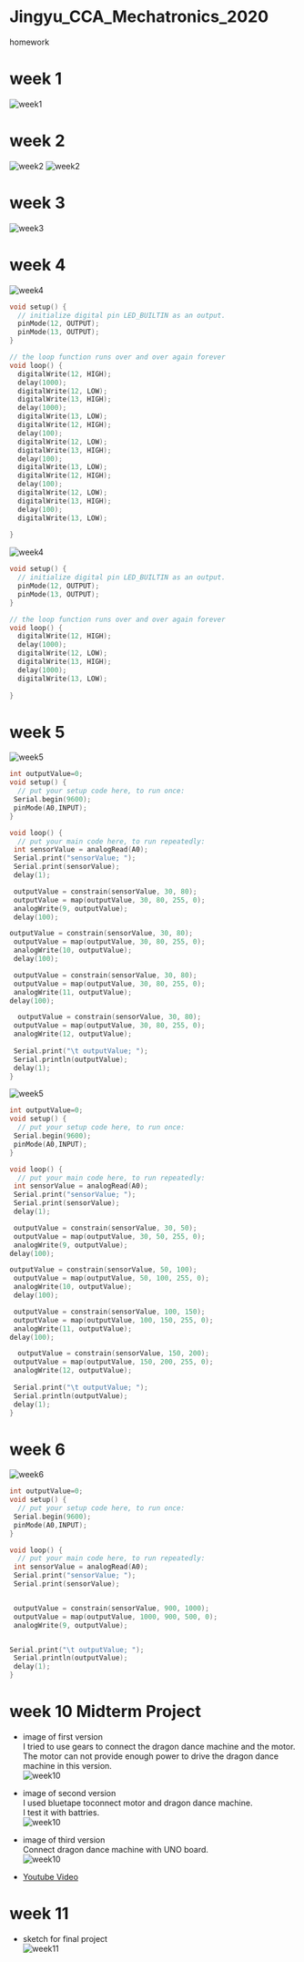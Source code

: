 # Jingyu_CCA_Mechatronics_2020
homework

# week 1
![week1](/image/Week_1_01.png)
# week 2
![week2](/image/Week_2_04.gif)
![week2](/image/Week_2_05.gif)
# week 3
![week3](/image/IMG_1525_4.gif)
# week 4
![week4](/image/led1.gif)
```cpp
void setup() {
  // initialize digital pin LED_BUILTIN as an output.
  pinMode(12, OUTPUT);
  pinMode(13, OUTPUT);
}

// the loop function runs over and over again forever
void loop() {
  digitalWrite(12, HIGH);   
  delay(1000);
  digitalWrite(12, LOW);   
  digitalWrite(13, HIGH);    
  delay(1000);
  digitalWrite(13, LOW);   
  digitalWrite(12, HIGH);   
  delay(100);
  digitalWrite(12, LOW);
  digitalWrite(13, HIGH);    
  delay(100);
  digitalWrite(13, LOW); 
  digitalWrite(12, HIGH);   
  delay(100);
  digitalWrite(12, LOW); 
  digitalWrite(13, HIGH);    
  delay(100);
  digitalWrite(13, LOW);
       
}
```
![week4](/image/led2.gif)
```cpp 
void setup() {
  // initialize digital pin LED_BUILTIN as an output.
  pinMode(12, OUTPUT);
  pinMode(13, OUTPUT);
}

// the loop function runs over and over again forever
void loop() {
  digitalWrite(12, HIGH);   
  delay(1000);
  digitalWrite(12, LOW);    
  digitalWrite(13, HIGH);    
  delay(1000);
  digitalWrite(13, LOW);   
       
}
```
# week 5
![week5](/image/sensor_led.gif)
```cpp
int outputValue=0;
void setup() {
  // put your setup code here, to run once:
 Serial.begin(9600);
 pinMode(A0,INPUT);
}

void loop() {
  // put your main code here, to run repeatedly:
 int sensorValue = analogRead(A0);
 Serial.print("sensorValue; ");
 Serial.print(sensorValue);
 delay(1);

 outputValue = constrain(sensorValue, 30, 80);
 outputValue = map(outputValue, 30, 80, 255, 0);
 analogWrite(9, outputValue);
 delay(100);

outputValue = constrain(sensorValue, 30, 80);
 outputValue = map(outputValue, 30, 80, 255, 0);
 analogWrite(10, outputValue);
 delay(100);

 outputValue = constrain(sensorValue, 30, 80);
 outputValue = map(outputValue, 30, 80, 255, 0);
 analogWrite(11, outputValue);
delay(100);

  outputValue = constrain(sensorValue, 30, 80);
 outputValue = map(outputValue, 30, 80, 255, 0);
 analogWrite(12, outputValue);
 
 Serial.print("\t outputValue; ");
 Serial.println(outputValue);
 delay(1);
}
```
![week5](/image/sensor_led2.gif)
```cpp
int outputValue=0;
void setup() {
  // put your setup code here, to run once:
 Serial.begin(9600);
 pinMode(A0,INPUT);
}

void loop() {
  // put your main code here, to run repeatedly:
 int sensorValue = analogRead(A0);
 Serial.print("sensorValue; ");
 Serial.print(sensorValue);
 delay(1);

 outputValue = constrain(sensorValue, 30, 50);
 outputValue = map(outputValue, 30, 50, 255, 0);
 analogWrite(9, outputValue);
delay(100);

outputValue = constrain(sensorValue, 50, 100);
 outputValue = map(outputValue, 50, 100, 255, 0);
 analogWrite(10, outputValue);
 delay(100);

 outputValue = constrain(sensorValue, 100, 150);
 outputValue = map(outputValue, 100, 150, 255, 0);
 analogWrite(11, outputValue);
delay(100);

  outputValue = constrain(sensorValue, 150, 200);
 outputValue = map(outputValue, 150, 200, 255, 0);
 analogWrite(12, outputValue);
 
 Serial.print("\t outputValue; ");
 Serial.println(outputValue);
 delay(1);
}
```

# week 6
![week6](/image/sensor_motor2.gif)
```cpp
int outputValue=0;
void setup() {
  // put your setup code here, to run once:
 Serial.begin(9600);
 pinMode(A0,INPUT);
}

void loop() {
  // put your main code here, to run repeatedly:
 int sensorValue = analogRead(A0);
 Serial.print("sensorValue; ");
 Serial.print(sensorValue);


 outputValue = constrain(sensorValue, 900, 1000);
 outputValue = map(outputValue, 1000, 900, 500, 0);
 analogWrite(9, outputValue);


Serial.print("\t outputValue; ");
 Serial.println(outputValue);
 delay(1);
}
```

# week 10 Midterm Project
- image of first version  
I tried to use gears to connect the dragon dance machine and the motor.  
The motor can not provide enough power to drive the dragon dance machine in this version.  
![week10](/image/IMG_1683.jpg)

- image of second version  
I used bluetape toconnect motor and dragon dance machine.  
I test it with battries.  
![week10](/image/test1.gif)

- image of third version  
Connect dragon dance machine with UNO board.  
![week10](/image/test2.gif)

- [Youtube Video](https://www.youtube.com/watch?v=KcEAxE8rQ0Y)

# week 11
- sketch for final project  
![week11](/image/sketch_for_final.png)
